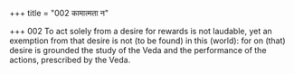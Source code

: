 +++
title = "002 कामात्मता न"

+++
002	To act solely from a desire for rewards is not laudable, yet an exemption from that desire is not (to be found) in this (world): for on (that) desire is grounded the study of the Veda and the performance of the actions, prescribed by the Veda.